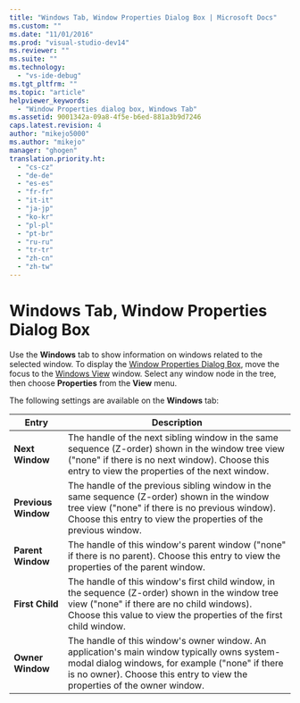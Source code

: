 ```yaml
---
title: "Windows Tab, Window Properties Dialog Box | Microsoft Docs"
ms.custom: ""
ms.date: "11/01/2016"
ms.prod: "visual-studio-dev14"
ms.reviewer: ""
ms.suite: ""
ms.technology: 
  - "vs-ide-debug"
ms.tgt_pltfrm: ""
ms.topic: "article"
helpviewer_keywords: 
  - "Window Properties dialog box, Windows Tab"
ms.assetid: 9001342a-09a8-4f5e-b6ed-881a3b9d7246
caps.latest.revision: 4
author: "mikejo5000"
ms.author: "mikejo"
manager: "ghogen"
translation.priority.ht: 
  - "cs-cz"
  - "de-de"
  - "es-es"
  - "fr-fr"
  - "it-it"
  - "ja-jp"
  - "ko-kr"
  - "pl-pl"
  - "pt-br"
  - "ru-ru"
  - "tr-tr"
  - "zh-cn"
  - "zh-tw"
---
```

# Windows Tab, Window Properties Dialog Box
Use the **Windows** tab to show information on windows related to the selected window. To display the [Window Properties Dialog Box](../debugger/window-properties-dialog-box.md), move the focus to the [Windows View](../debugger/windows-view.md) window. Select any window node in the tree, then choose **Properties** from the **View** menu.  
  
 The following settings are available on the **Windows** tab:  
  
|Entry|Description|  
|-----------|-----------------|  
|**Next Window**|The handle of the next sibling window in the same sequence (Z-order) shown in the window tree view ("none" if there is no next window). Choose this entry to view the properties of the next window.|  
|**Previous Window**|The handle of the previous sibling window in the same sequence (Z-order) shown in the window tree view ("none" if there is no previous window). Choose this entry to view the properties of the previous window.|  
|**Parent Window**|The handle of this window's parent window ("none" if there is no parent). Choose this entry to view the properties of the parent window.|  
|**First Child**|The handle of this window's first child window, in the sequence (Z-order) shown in the window tree view ("none" if there are no child windows). Choose this value to view the properties of the first child window.|  
|**Owner Window**|The handle of this window's owner window. An application's main window typically owns system-modal dialog windows, for example ("none" if there is no owner). Choose this entry to view the properties of the owner window.|